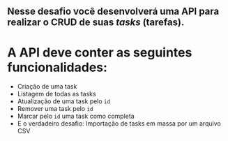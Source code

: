 
## Nesse desafio você desenvolverá uma API para realizar o CRUD de suas *tasks* (tarefas).

# A API deve conter as seguintes funcionalidades:

- Criação de uma task
- Listagem de todas as tasks
- Atualização de uma task pelo `id`
- Remover uma task pelo `id`
- Marcar pelo `id` uma task como completa
- E o verdadeiro desafio: Importação de tasks em massa por um arquivo CSV


<!--START_SECTION:footer-->

<!--END_SECTION:footer-->